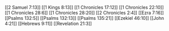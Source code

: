 [[2 Samuel 7:13]]
[[1 Kings 8:13]]
[[1 Chronicles 17:12]]
[[1 Chronicles 22:10]]
[[1 Chronicles 28:6]]
[[1 Chronicles 28:20]]
[[2 Chronicles 2:4]]
[[Ezra 7:16]]
[[Psalms 132:5]]
[[Psalms 132:13]]
[[Psalms 135:21]]
[[Ezekiel 46:10]]
[[John 4:21]]
[[Hebrews 9:11]]
[[Revelation 21:3]]
